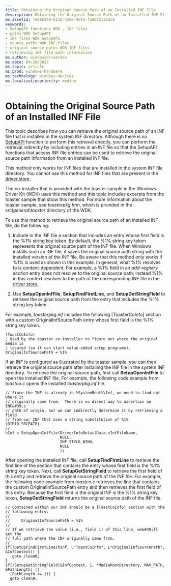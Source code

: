 ```yaml
---
title: Obtaining the Original Source Path of an Installed INF File
description: Obtaining the Original Source Path of an Installed INF File
ms.assetid: 7e086248-b11d-43ee-9afa-fad6f2136dc8
keywords:
- SetupAPI functions WDK , INF files
- paths WDK SetupAPI
- INF files WDK SetupAPI
- source paths WDK INF files
- original source paths WDK INF files
- retrieving INF file path information
ms.author: windowsdriverdev
ms.date: 04/20/2017
ms.topic: article
ms.prod: windows-hardware
ms.technology: windows-devices
ms.localizationpriority: medium
---
```


# Obtaining the Original Source Path of an Installed INF File


This topic describes how you can retrieve the original source path of an INF file that is installed in the system INF directory. Although there is no [SetupAPI](setupapi.md) function to perform this retrieval directly, you can perform the retrieval indirectly by including entries in an INF file so that the SetupAPI functions that access INF file entries can be used to retrieve the original source path information from an installed INF file.

This method only works for INF files that are installed in the system INF file directory. You cannot use this method for INF files that are present in the [driver store](driver-store.md).

The co-installer that is provided with the toaster sample in the Windows Driver Kit (WDK) uses this method and this topic includes excerpts from the toaster sample that show this method. For more information about the toaster sample, see *toasterpkg.htm*, which is provided in the *src\\general\\toaster* directory of the WDK.

To use this method to retrieve the original source path of an installed INF file, do the following:

1.  Include in the INF file a section that includes an entry whose first field is the %1% string key token. By default, the %1% string key token represents the original source path of the INF file. When Windows installs such an INF file, it saves the original source path string with the installed version of the INF file. Be aware that this method only works if %1% is used as shown in this example. In general, what %1% resolves to is context-dependent. For example, a %1% field in an *add-registry section* entry does not resolve to the original source path; instead %1% in this context resolves to the path of the corresponding INF file in the [driver store](driver-store.md).

2.  Use **SetupOpenInfFile**, **SetupFindFirstLine**, and **SetupGetStringField** to retrieve the original source path from the entry that includes the %1% string key token.

For example, *toasterpkg.inf* includes the following \[ToasterCoInfo\] section with a custom OriginalInfSourcePath entry whose first field is the %1% string key token.

```
[ToastCoInfo]
; Used by the toaster co-installer to figure out where the original media is
; located (so it can start value-added setup programs).
OriginalInfSourcePath = %1%
```

If an INF is configured as illustrated by the toaster sample, you can then retrieve the original source path after installing the INF file in the system INF directory. To retrieve the original source path, first call **SetupOpenInfFile** to open the installed INF file. For example, the following code example from *toastco.c* opens the installed *toasterpkg.inf* file.

```
// Since the INF is already in %SystemRoot%\Inf, we need to find out where it
// originally came from.  There is no direct way to ascertain an INF&#39;s
// path of origin, but we can indirectly determine it by retrieving a field
// from our INF that uses a string substitution of %1% (DIRID_SRCPATH).
//
hInf = SetupOpenInfFile(DriverInfoDetailData->InfFileName,
                        NULL,
                        INF_STYLE_WIN4,
                        NULL
                        );
```

After opening the installed INF file, call **SetupFindFirstLine** to retrieve the first line of the section that contains the entry whose first field is the %1% string key token. Next, call **SetupGetStringField** to retrieve the first field of this entry and retrieve the original source path of the INF file. For example, the following code example from *toastco.c* retrieves the line that contains the custom OriginalInfSourcePath entry and then retrieves the first field of this entry. Because the first field in the original INF is the %1% string key token, **SetupGetStringField** returns the original source path of the INF file.

```
// Contained within our INF should be a [ToastCoInfo] section with the
// following entry:
//
//     OriginalInfSourcePath = %1%
//
// If we retrieve the value (i.e., field 1) of this line, we&#39;ll get the
// full path where the INF originally came from.
//
if(!SetupFindFirstLine(hInf, L"ToastCoInfo", L"OriginalInfSourcePath", &InfContext)) {
   goto clean0;
}
if(!SetupGetStringField(&InfContext, 1, *MediaRootDirectory, MAX_PATH, &PathLength) ||
  (PathLength <= 1)) {
  goto clean0;
```

 

 





